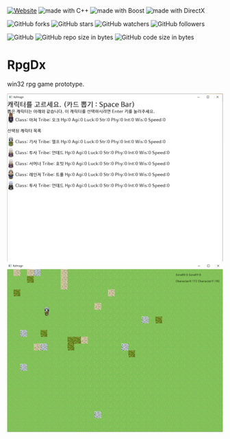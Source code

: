 [![Website](https://img.shields.io/website-up-down-green-red/http/shields.io.svg?label=elky-essay)](https://elky84.github.io)
<img src="https://img.shields.io/badge/made%20with-C++-yellowgreen.svg" alt="made with C++">
<img src="https://img.shields.io/badge/made%20with-Boost-yellow.svg" alt="made with Boost">
<img src="https://img.shields.io/badge/made%20with-DirectX-green.svg" alt="made with DirectX">

![GitHub forks](https://img.shields.io/github/forks/elky84/rpg-holic.svg?style=social&label=Fork)
![GitHub stars](https://img.shields.io/github/stars/elky84/rpg-holic.svg?style=social&label=Stars)
![GitHub watchers](https://img.shields.io/github/watchers/elky84/rpg-holic.svg?style=social&label=Watch)
![GitHub followers](https://img.shields.io/github/followers/elky84.svg?style=social&label=Follow)

![GitHub](https://img.shields.io/github/license/mashape/apistatus.svg)
![GitHub repo size in bytes](https://img.shields.io/github/repo-size/elky84/rpg-holic.svg)
![GitHub code size in bytes](https://img.shields.io/github/languages/code-size/elky84/rpg-holic.svg)

# RpgDx
win32 rpg game prototype.

![rpg_holic_01](./rpg_holic_01.png)
![rpg_holic_02](./rpg_holic_02.png)
